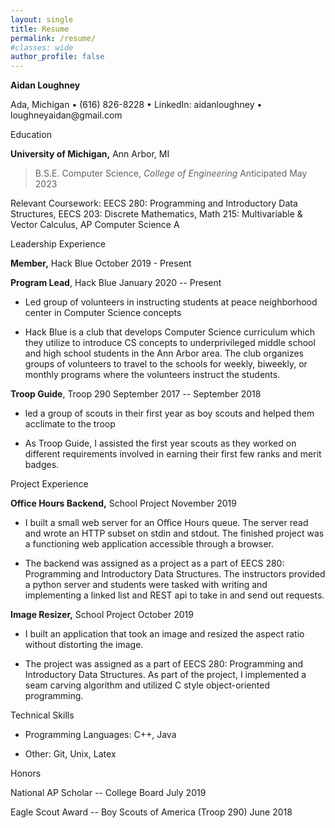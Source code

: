 ```yaml
---
layout: single
title: Resume
permalink: /resume/
#classes: wide
author_profile: false
---
```

**Aidan Loughney**

Ada, Michigan • (616) 826-8228 • LinkedIn: aidanloughney •
loughneyaidan\@gmail.com

Education

**University of Michigan,** Ann Arbor, MI

> B.S.E. Computer Science, *College of Engineering* Anticipated May 2023

Relevant Coursework: EECS 280: Programming and Introductory Data
Structures, EECS 203: Discrete Mathematics, Math 215: Multivariable &
Vector Calculus, AP Computer Science A

Leadership Experience

**Member,** Hack Blue October 2019 - Present

**Program Lead**, Hack Blue January 2020 -- Present

-   Led group of volunteers in instructing students at peace
    neighborhood center in Computer Science concepts

-   Hack Blue is a club that develops Computer Science curriculum which
    they utilize to introduce CS concepts to underprivileged middle
    school and high school students in the Ann Arbor area. The club
    organizes groups of volunteers to travel to the schools for weekly,
    biweekly, or monthly programs where the volunteers instruct the
    students.

**Troop Guide**, Troop 290 September 2017 -- September 2018

-   led a group of scouts in their first year as boy scouts and helped
    them acclimate to the troop

-   As Troop Guide, I assisted the first year scouts as they worked on
    different requirements involved in earning their first few ranks and
    merit badges.

Project Experience

**Office Hours Backend,** School Project November 2019

-   I built a small web server for an Office Hours queue. The server
    read and wrote an HTTP subset on stdin and stdout. The finished
    project was a functioning web application accessible through a
    browser.

-   The backend was assigned as a project as a part of EECS 280:
    Programming and Introductory Data Structures. The instructors
    provided a python server and students were tasked with writing and
    implementing a linked list and REST api to take in and send out
    requests.

**Image Resizer,** School Project October 2019

-   I built an application that took an image and resized the aspect
    ratio without distorting the image.

-   The project was assigned as a part of EECS 280: Programming and
    Introductory Data Structures. As part of the project, I implemented
    a seam carving algorithm and utilized C style object-oriented
    programming.

Technical Skills

-   Programming Languages: C++, Java

-   Other: Git, Unix, Latex

Honors

National AP Scholar -- College Board July 2019

Eagle Scout Award -- Boy Scouts of America (Troop 290) June 2018
